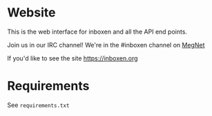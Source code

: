 Website
=======
This is the web interface for inboxen and all the API end points. 

Join us in our IRC channel! We're in the #inboxen channel on [MegNet](https://www.megworld.co.uk/irc/)

If you'd like to see the site https://inboxen.org

Requirements
============
See `requirements.txt`
